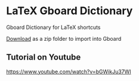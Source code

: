 # LaTeX Gboard Dictionary

Gboard Dictionary for LaTeX shortcuts

[Download](https://github.com/eyl327/LaTeX-Gboard-Dictionary/archive/v4.0.zip) as a zip folder to import into Gboard

## Tutorial on Youtube

https://www.youtube.com/watch?v=bGWikJu37WI
